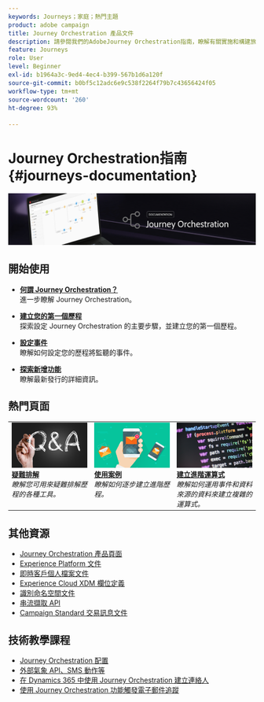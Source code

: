 ```yaml
---
keywords: Journeys；家庭；熱門主題
product: adobe campaign
title: Journey Orchestration 產品文件
description: 請參閱我們的AdobeJourney Orchestration指南，瞭解有關實施和構建旅程的簡單說明。
feature: Journeys
role: User
level: Beginner
exl-id: b1964a3c-9ed4-4ec4-b399-567b1d6a120f
source-git-commit: b0bf5c12adc6e9c538f2264f79b7c43656424f05
workflow-type: tm+mt
source-wordcount: '260'
ht-degree: 93%

---
```


# Journey Orchestration指南 {#journeys-documentation}

![](using/assets/do-not-localize/bannerjourney.png)

## 開始使用

* **[何謂 Journey Orchestration？](using/about/about-journey-orchestration.md)**<br/>
進一步瞭解 Journey Orchestration。

* **[建立您的第一個歷程](using/about/get-started.md)**<br/>
探索設定 Journey Orchestration 的主要步驟，並建立您的第一個歷程。

* **[設定事件](using/event/about-events.md#section_tbk_5qt_pgb)**<br/>
瞭解如何設定您的歷程將監聽的事件。

* **[探索新增功能](using/release-notes/release-notes.md)**<br/>
瞭解最新發行的詳細資訊。

## 熱門頁面

<table style="table-layout:fixed">
<tr>
    <td valign="top">
        <a href="using/about/troubleshooting.md">
       <img alt="開發人員" src="using/assets/do-not-localize/FAQ.png" />
       </a>
    <div>
    <a href="using/about/troubleshooting.md"><strong>疑難排解</strong></a>
    </div>
    <em>瞭解您可用來疑難排解歷程的各種工具。</em>
    <br>
  </td>
  <td valign="top">
    <a href="using/usecase/building-the-journey.md">
      <img alt="建立" src="using/assets/do-not-localize/design.png"/>
    </a>
    <div>
    <a href="using/usecase/building-the-journey.md"><strong>使用案例</strong></a>
    </div>
    <em>瞭解如何逐步建立進階歷程。</em>
    <br>
  </td>
  <td valign="top">
    <a href="using/expression/expressionadvanced.md">
      <img alt="條件" src="using/assets/do-not-localize/dev.png"/>
    </a>
    <div>
    <a href="using/expression/expressionadvanced.md"><strong>建立進階運算式</strong></a>
    </div>
    <em>瞭解如何運用事件和資料來源的資料來建立複雜的運算式。 </em>
    <br>
  </td>
</tr>
</table>

## 其他資源

* [Journey Orchestration 產品頁面](https://www.adobe.com/tw/experience-platform/journey-orchestration.html)
* [Experience Platform 文件](https://www.adobe.com/tw/experience-platform/documentation-and-developer-resources.html)
* [即時客戶個人檔案文件](https://experienceleague.adobe.com/docs/experience-platform/profile/home.html?lang=zh-Hant)
* [Experience Cloud XDM 欄位定義](https://experienceleague.adobe.com/docs/experience-platform/xdm/home.html?lang=zh-Hant)
* [識別命名空間文件](https://experienceleague.adobe.com/docs/experience-platform/identity/home.html?lang=zh-Hant)
* [串流擷取 API](https://experienceleague.adobe.com/docs/experience-platform/ingestion/streaming/overview.html?lang=zh-Hant)
* [Campaign Standard 交易訊息文件](https://experienceleague.adobe.com/docs/campaign-standard/using/communication-channels/transactional-messaging/getting-started-with-transactional-msg.html?lang=zh-Hant)

## 技術教學課程

* [Journey Orchestration 配置](https://experienceleague.adobe.com/docs/platform-learn/comprehensive-technical-tutorial/module6/journey-orchestration-create-account.html?lang=zh-Hant#6.-journey-orchestration)
* [外部氣象 API、SMS 動作等](https://experienceleague.adobe.com/docs/platform-learn/comprehensive-technical-tutorial/module12/journey-orchestration-external-weather-api-sms.html?lang=zh-Hant#module12)
* [在 Dynamics 365 中使用 Journey Orchestration 建立連絡人](https://experienceleague.adobe.com/docs/platform-learn/comprehensive-technical-tutorial/module17/ex3.html?lang=zh-Hant#17.3-create-a-contact-in-microsoft-dynamics-365-using-journey-orchestration-%26-import-data-from-microsoft-dynamics)
* [使用 Journey Orchestration 功能觸發電子郵件追蹤](https://experienceleague.adobe.com/docs/platform-learn/comprehensive-technical-tutorial/module20/ex4.html?lang=zh-Hant#20.4-use-journey-orchestration-to-trigger-an-email-follow-up-after-interacting-with-your-chatbot)
